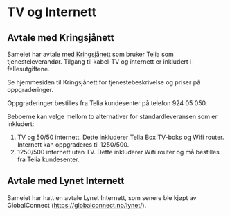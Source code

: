 # TV og Internett

## Avtale med Kringsjånett

Sameiet har avtale med [Kringsjånett](http://www.kringsjaanett.com/) som bruker [Telia](https://www.telia.no/) som tjenesteleverandør. Tilgang til kabel-TV og internett er inkludert i fellesutgiftene.

Se hjemmesiden til Kringsjånett for tjenestebeskrivelse og priser på oppgraderinger.

Oppgraderinger bestilles fra Telia kundesenter på telefon 924 05 050.

Beboerne kan velge mellom to alternativer for standardleveransen som er inkludert:

1. TV og 50/50 internett. Dette inkluderer Telia Box TV-boks og Wifi router. Internett kan oppgraderes til 1250/500.
2. 1250/500 internett uten TV. Dette inkluderer Wifi router og må bestilles fra Telia kundesenter.

## Avtale med Lynet Internett

Sameiet har hatt en avtale Lynet Internett, som senere ble kjøpt av GlobalConnect (https://globalconnect.no/lynet/).
